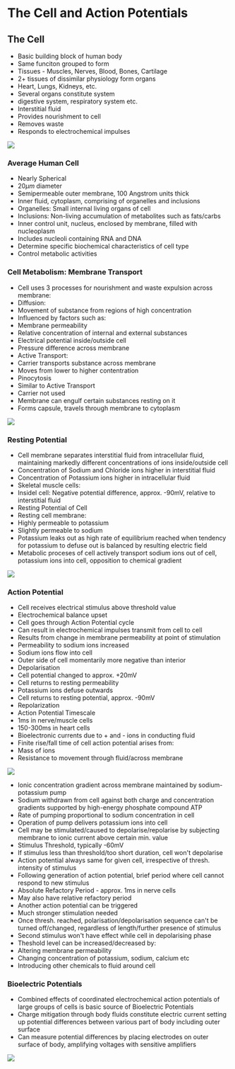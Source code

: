 # The Cell and Action Potentials

## The Cell

- Basic building block of human body
- Same funciton grouped to form
 - Tissues - Muscles, Nerves, Blood, Bones, Cartilage
- 2+ tissues of dissimilar physiology form organs
 - Heart, Lungs, Kidneys, etc.
- Several organs constitute system
 - digestive system, respiratory system etc.
- Interstitial fluid
 - Provides nourishment to cell
 - Removes waste
 - Responds to electrochemical impulses

![](images/s2/s2p1.png)

### Average Human Cell

- Nearly Spherical
- $20 \mu m$ diameter
- Semipermeable outer membrane, 100 Angstrom units thick
- Inner fluid, cytoplasm, comprising of organelles and inclusions
 - Organelles: Small internal living organs of cell
 - Inclusions: Non-living accumulation of metabolites such as fats/carbs
- Inner control unit, nucleus, enclosed by membrane, filled with nucleoplasm
 - Includes nucleoli containing RNA and DNA
  - Determine specific biochemical characteristics of cell type
  - Control metabolic activities

### Cell Metabolism: Membrane Transport

- Cell uses 3 processes for nourishment and waste expulsion across membrane:
 - Diffusion:
  - Movement of substance from regions of high concentration
  - Influenced by factors such as:
   - Membrane permeability
   - Relative concentration of internal and external substances
   - Electrical potential inside/outside cell
   - Pressure difference across membrane
 - Active Transport:
  - Carrier transports substance across membrane
  - Moves from lower to higher contentration
 - Pinocytosis
  - Similar to Active Transport
  - Carrier not used
  - Membrane can engulf certain substances resting on it
  - Forms capsule, travels through membrane to cytoplasm

![](images/s2/s2p2.png)

### Resting Potential

- Cell membrane separates interstitial fluid from intracellular fluid,
  maintaining markedly different concentrations of ions inside/outside cell
 - Concentration of Sodium and Chloride ions higher in interstitial fluid
 - Concentration of Potassium ions higher in intracellular fluid
 - Skeletal muscle cells:
  - Insidel cell: Negative potential difference, approx. -90mV, relative to
  interstitial fluid
  - Resting Potential of Cell
- Resting cell membrane:
 - Highly permeable to potassium
 - Slightly permeable to sodium
 - Potassium leaks out as high rate of equilibrium reached when tendency for
   potassium to defuse out is balanced by resulting electric field
- Metabolic proceses of cell actively transport sodium ions out of cell,
  potassium ions into cell, opposition to chemical gradient

![](images/s2/s2p3.png)

### Action Potential

- Cell receives electrical stimulus above threshold value
 - Electrochemical balance upset
 - Cell goes through Action Potential cycle
 - Can result in electrochemical impulses transmit from cell to cell
- Results from change in membrane permeability at point of stimulation
 - Permeability to sodium ions increased
 - Sodium ions flow into cell
 - Outer side of cell momentarily more negative than interior
  - Depolarisation
 - Cell potential changed to approx. +20mV
 - Cell returns to resting permeability
  - Potassium ions defuse outwards
  - Cell returns to resting potential, approx. -90mV
  - Repolarization
- Action Potential Timescale
 - 1ms in nerve/muscle cells
 - 150-300ms in heart cells
- Bioelectronic currents due to + and - ions in conducting fluid
- Finite rise/fall time of cell action potential arises from:
 - Mass of ions
 - Resistance to movement through fluid/across membrane

![](images/s2/s2p4.png)

- Ionic concentration gradient across membrane maintained by sodium-
  potassium pump
 - Sodium withdrawn from cell against both charge and concentration gradients
   supported by high-energy phosphate compound ATP
 - Rate of pumping proportional to sodium concentration in cell
 - Operation of pump delivers potassium ions into cell
- Cell may be stimulated/caused to depolarise/repolarise by subjecting membrane
  to ionic current above certain min. value
 - Stimulus Threshold, typically -60mV
 - If stimulus less than threshold/too short duration, cell won't depolarise
- Action potential always same for given cell, irrespective of thresh. intensity
  of stimulus
- Following generation of action potential, brief period where cell cannot
  respond to new stimulus
 - Absolute Refactory Period - approx. 1ms in nerve cells
- May also have relative refactory period
 - Another action potential can be triggered
 - Much stronger stimulation needed
- Once thresh. reached, polarisation/depolarisation sequence can't be turned
  off/changed, regardless of length/further presence of stimulus
- Second stimulus won't have effect while cell in depolarising phase
- Theshold level can be increased/decreased by:
 - Altering membrane permeability
 - Changing concentration of potassium, sodium, calcium etc
 - Introducing other chemicals to fluid around cell

### Bioelectric Potentials

- Combined effects of coordinated electrochemical action potentials of large
  groups of cells is basic source of Bioelectric Potentials
- Charge mitigation through body fluids constitute electric current setting up
  potential differences between various part of body including outer surface
- Can measure potential differences by placing electrodes on outer surface of
  body, amplifying voltages with sensitive amplifiers

![](images/s2/s2p5.png)

